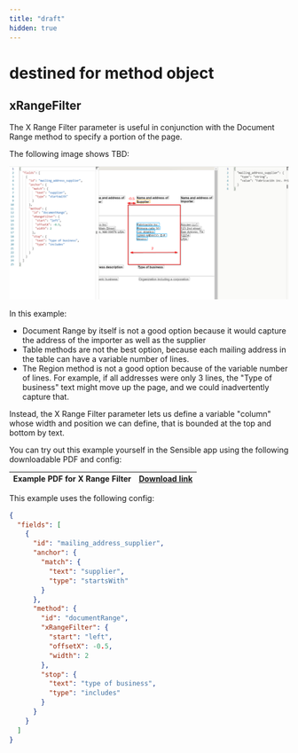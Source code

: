```yaml
---
title: "draft"
hidden: true
---
```


destined for method object
====



xRangeFilter 
----

The X Range Filter parameter is useful in conjunction with the Document Range method to specify a portion of the page. 

The following image shows TBD:

![](https://raw.githubusercontent.com/sensible-hq/sensible-docs/main/readme-sync/assets/v0/images/xrange_filter_example.png)



In this example:

- Document Range by itself is not a good option because it would capture the address of the importer as well as the supplier
- Table methods are not the best option, because each mailing address in the table can have a variable number of lines. 
- The Region method is not a good option because of the variable number of lines. For example, if all addresses were only 3 lines, the "Type of business" text might move up the page, and we could inadvertently capture that. 

Instead, the X Range Filter parameter lets us define a variable "column" whose width and position we can define, that is bounded at the top and bottom by text.




You can try out this example yourself in the Sensible app using the following downloadable PDF and config:

| Example PDF for X Range Filter | [Download link](https://raw.githubusercontent.com/sensible-hq/sensible-docs/main/readme-sync/assets/v0/pdfs/xrange_filter_example.pdf) |
| ------------------------------ | ------------------------------------------------------------ |

This example uses the following config:

```json
{
  "fields": [
    {
      "id": "mailing_address_supplier",
      "anchor": {
        "match": {
          "text": "supplier",
          "type": "startsWith"
        }
      },
      "method": {
        "id": "documentRange",
        "xRangeFilter": {
          "start": "left",
          "offsetX": -0.5,
          "width": 2
        },
        "stop": {
          "text": "type of business",
          "type": "includes"
        }
      }
    }
  ]
}
```
